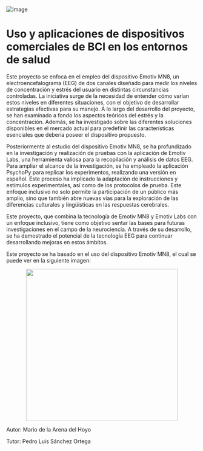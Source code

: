 ![image](https://github.com/mariodelarena/TFG_MariodelaArena_GIS_2023-2024/assets/101204889/89caac3f-6f76-4834-9d7d-914301817c22)

# Uso y aplicaciones de dispositivos comerciales de BCI en los entornos de salud

Este proyecto se enfoca en el empleo del dispositivo Emotiv MN8, un electroencefalograma (EEG) de dos canales diseñado para medir los niveles de concentración y estrés del usuario en distintas circunstancias controladas. La iniciativa surge de la necesidad de entender cómo varían estos niveles en diferentes situaciones, con el objetivo de desarrollar estrategias efectivas para su manejo. A lo largo del desarrollo del proyecto, se han examinado a fondo los aspectos teóricos del estrés y la concentración. Además, se ha investigado sobre las diferentes soluciones disponibles en el mercado actual para predefinir las características esenciales que debería poseer el dispositivo propuesto.

Posteriormente al estudio del dispositivo Emotiv MN8, se ha profundizado en la investigación y realización de pruebas con la aplicación de Emotiv Labs, una herramienta valiosa para la recopilación y análisis de datos EEG. Para ampliar el alcance de la investigación, se ha empleado la aplicación PsychoPy para replicar los experimentos, realizando una versión en español. Este proceso ha implicado la adaptación de instrucciones y estímulos experimentales, así como de los protocolos de prueba. Este enfoque inclusivo no solo permite la participación de un público más amplio, sino que también abre nuevas vías para la exploración de las diferencias culturales y lingüísticas en las respuestas cerebrales.

Este proyecto, que combina la tecnología de Emotiv MN8 y Emotiv Labs con un enfoque inclusivo, tiene como objetivo sentar las bases para futuras investigaciones en el campo de la neurociencia. A
través de su desarrollo, se ha demostrado el potencial de la tecnología EEG para continuar desarrollando mejoras en estos ámbitos.

Este proyecto se ha basado en el uso del dispositivo Emotiv MN8, el cual se puede ver en la siguiente imagen:

<p align="center">
  <img src="https://github.com/mariodelarena/TFG_MariodelaArena_GIS_2023-2024/assets/101204889/43d96bf7-e16f-4fb3-b0e2-25bdcb9709c6" width="400" />
</p>

Autor: Mario de la Arena del Hoyo

Tutor: Pedro Luis Sánchez Ortega
